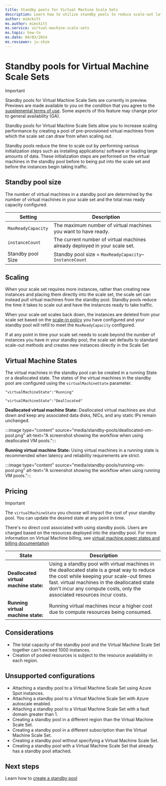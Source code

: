 ```yaml
---
title: Standby pools for Virtual Machine Scale Sets
description: Learn how to utilize standby pools to reduce scale-out latency with Virtual Machine Scale Sets
author: mimckitt
ms.author: mimckitt
ms.service: virtual-machine-scale-sets
ms.topic: how-to
ms.date: 04/03/2024
ms.reviewer: ju-shim
---
```


# Standby pools for Virtual Machine Scale Sets

> [!IMPORTANT]
> Standby pools for Virtual Machine Scale Sets are currently in preview. Previews are made available to you on the condition that you agree to the [supplemental terms of use](https://azure.microsoft.com/support/legal/preview-supplemental-terms/). Some aspects of this feature may change prior to general availability (GA). 

Standby pools for Virtual Machine Scale Sets allow you to increase scaling performance by creating a pool of pre-provisioned virtual machines from which the scale set can draw from when scaling out. 

Standby pools reduce the time to scale out by performing various initialization steps such as installing applications/ software or loading large amounts of data. These initialization steps are performed on the virtual machines in the standby pool before to being put into the scale set and before the instances begin taking traffic.

## Standby pool size
The number of virtual machines in a standby pool are determined by the number of virtual machines in your scale set and the total max ready capacity configured. 

| Setting | Description | 
|---|---|
| `MaxReadyCapacity` | The maximum number of virtual machines you want to have ready.|
| `instanceCount` | The current number of virtual machines already deployed in your scale set.|
| Standby pool Size | Standby pool size = `MaxReadyCapacity`– `InstanceCount` |

## Scaling

When your scale set requires more instances, rather than creating new instances and placing them directly into the scale set, the scale set can instead pull virtual machines from the standby pool. Standby pools reduce the time it takes to scale out and have the instances ready to take traffic. 

When your scale set scales back down, the instances are deleted from your scale set based on the [scale-in policy](virtual-machine-scale-sets-scale-in-policy.md) you have configured and your standby pool will refill to meet the `MaxReadyCapacity` configured.  

If at any point in time your scale set needs to scale beyond the number of instances you have in your standby pool, the scale set defaults to standard scale-out methods and creates new instances directly in the Scale Set

## Virtual Machine States

The virtual machines in the standby pool can be created in a running State or a deallocated state. The states of the virtual machines in the standby pool are configured using the `virtualMachineState` parameter.

```
"virtualMachineState":"Running"

"virtualMachineState":"Deallocated"
```

**Deallocated virtual machine State:** Deallocated virtual machines are shut down and keep any associated data disks, NICs, and any static IPs remain unchanged. 

:::image type="content" source="media/standby-pools/deallocated-vm-pool.png" alt-text="A screenshot showing the workflow when using deallocated VM pools.":::

**Running virtual machine State:** Using virtual machines in a running state is recommended when latency and reliability 
requirements are strict.

:::image type="content" source="media/standby-pools/running-vm-pool.png" alt-text="A screenshot showing the workflow when using running VM pools.":::

## Pricing

>[!IMPORTANT]
>The `virtualMachineState` you choose will impact the cost of your standby pool. You can update the desired state at any point in time. 

There's no direct cost associated with using standby pools. Users are charged based on the resources deployed into the standby pool. For more information on Virtual Machine billing, see [virtual machine power states and billing documentation](../virtual-machines/states-billing.md)

| State | Description |
|---|---|
|**Deallocated virtual machine state:** | Using a standby pool with virtual machines in the deallocated state is a great way to reduce the cost while keeping your scale-out times fast. virtual machines in the deallocated state don't incur any compute costs, only the associated resources incur costs. |
| **Running virtual machine state:** | Running virtual machines incur a higher cost due to compute resources being consumed. |

## Considerations
- The total capacity of the standby pool and the Virtual Machine Scale Set together can't exceed 1000 instances. 
- Creation of pooled resources is subject to the resource availability in each region.

## Unsupported configurations
- Attaching a standby pool to a Virtual Machine Scale Set using Azure Spot instances.
- Attaching a standby pool to a Virtual Machine Scale Set with Azure autoscale enabled. 
- Attaching a standby pool to a Virtual Machine Scale Set with a fault domain greater than 1. 
- Creating a standby pool in a different region than the Virtual Machine Scale Set. 
- Creating a standby pool in a different subscription than the Virtual Machine Scale Set. 
- Creating a standby pool without specifying a Virtual Machine Scale Set. 
- Creating a standby pool with a Virtual Machine Scale Set that already has a standby pool attached. 

## Next steps

Learn how to [create a standby pool](standby-pools-create.md)
